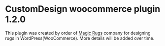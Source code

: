 # CustomDesign woocommerce plugin 1.2.0
This plugin was created by order of <a href="https://magicrugs.com/" target="_blank" >Magic Rugs</a> company for designing rugs in WordPress(WooCommerce).
More details will be added over time.
